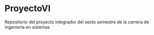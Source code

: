 # ProyectoVI
Repositorio del proyecto integrador del sexto semestre de la carrera de ingeniería en sistemas
